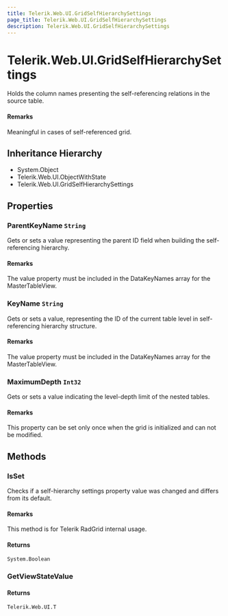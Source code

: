 ```yaml
---
title: Telerik.Web.UI.GridSelfHierarchySettings
page_title: Telerik.Web.UI.GridSelfHierarchySettings
description: Telerik.Web.UI.GridSelfHierarchySettings
---
```


# Telerik.Web.UI.GridSelfHierarchySettings

Holds the column names presenting the self-referencing relations in the source
            table.

#### Remarks
Meaningful in cases of self-referenced grid.

## Inheritance Hierarchy

* System.Object
* Telerik.Web.UI.ObjectWithState
* Telerik.Web.UI.GridSelfHierarchySettings

## Properties

###  ParentKeyName `String`

Gets or sets a value representing the parent ID field when building the
            self-referencing hierarchy.

#### Remarks
The value property must be included in the DataKeyNames array
            for the MasterTableView.

###  KeyName `String`

Gets or sets a value, representing the ID of the current table level in
            self-referencing hierarchy structure.

#### Remarks
The value property must be included in the DataKeyNames array
            for the MasterTableView.

###  MaximumDepth `Int32`

Gets or sets a value indicating the level-depth limit of the nested
            tables.

#### Remarks
This property can be set only once when the grid is initialized
            and can not be modified.

## Methods

###  IsSet

Checks if a self-hierarchy settings property value was changed and differs from its
            default.

#### Remarks
This method is for Telerik RadGrid internal usage.

#### Returns

`System.Boolean` 

###  GetViewStateValue

#### Returns

`Telerik.Web.UI.T` 

